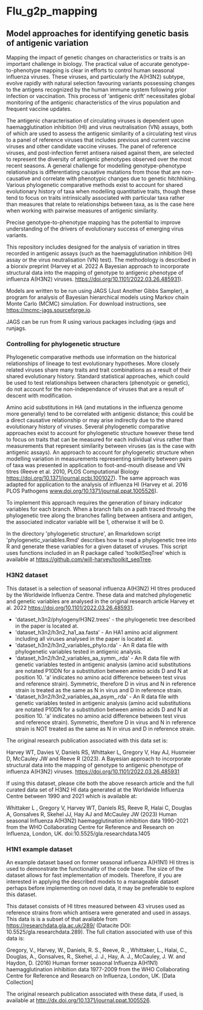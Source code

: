 # Flu_g2p_mapping
## Model approaches for identifying genetic basis of antigenic variation

Mapping the impact of genetic changes on characteristics or traits is an important challenge in biology. The practical value of accurate genotype-to-phenotype mapping is clear in efforts to control human seasonal influenza viruses. These viruses, and particularly the A(H3N2) subtype, evolve rapidly with natural selection favouring variants possessing changes to the antigens recognized by the human immune system following prior infection or vaccination. This process of ‘antigenic drift’ necessitates global monitoring of the antigenic characteristics of the virus population and frequent vaccine updates.

The antigenic characterisation of circulating viruses is dependent upon haemagglutination inhibition (HI) and virus neutralisation (VN) assays, both of which are used to assess the antigenic similarity of a circulating test virus to a panel of reference viruses that includes previous and current vaccine viruses and other candidate vaccine viruses. The panel of reference viruses, and post-infection ferret antisera raised against them,  are selected to represent the diversity of antigenic phenotypes observed over the most recent seasons. A general challenge for modelling genotype-phenotype relationships is differentiating causative mutations from those that are non-causative and correlate with phenotypic changes due to genetic hitchhiking. Various phylogenetic comparative methods exist to account for shared evolutionary history of taxa when modelling quantitative traits, though these tend to focus on traits intrinsically associated with particular taxa rather than measures that relate to relationships between taxa, as is the case here when working with pairwise measures of antigenic similarity. 

Precise genotype-to-phenotype mapping has the potential to improve understanding of the drivers of evolutionary success of emerging virus variants. 


This repository includes designed for the analysis of variation in titres recorded in antigenic assays (such as the haemagglutination inhibition (HI) assay or the virus neutralisation (VN) test). The methodology is described in a biorxiv preprint (Harvey et al. 2022 A Bayesian approach to incorporate structural data into the mapping of genotype to antigenic phenotype of influenza A(H3N2) viruses. https://doi.org/10.1101/2022.03.26.485931).

Models are written to be run using JAGS (Just Another Gibbs Sampler), a program for analysis of Bayesian hierarchical models using Markov chain Monte Carlo (MCMC) simulation. For download instructions, see https://mcmc-jags.sourceforge.io.

JAGS can be run from R using various packages including rjags and runjags. 

### Controlling for phylogenetic structure

Phylogenetic comparative methods use information on the historical relationships of lineage to test evolutionary hypotheses. More closely related viruses share many traits and trait combinations as a result of their shared evolutionary history. Standard statistical approaches, which could be used to test relationships between characters (phenotypic or genetic), do not account for the non-independance of viruses that are a result of descent with modification.

Amino acid substitutions in HA (and mutations in the influenza genome more generally) tend to be correlated with antigenic distance; this could be a direct causative relationship or may arise indirectly due to the shared evolutionary history of viruses. Several phylogenetic comparative approaches exist to account for phylogenetic structure however these tend to focus on traits that can be measured for each individual virus rather than measurements that represent similarity between viruses (as is the case with antigenic assays). An approach to account for phylogenetic structure when modelling variation in measurements representing similarity between pairs of taxa was presented in application to foot-and-mouth disease and VN titres (Reeve et al. 2010, PLOS Computational Biology https://doi.org/10.1371/journal.pcbi.1001027). The same approach was adapted for application to the analysis of influenza HI (Harvey et al. 2016 PLOS Pathogens www.doi.org/10.1371/journal.ppat.1005526).

To implement this approach requires the generation of binary indicator variables for each branch. When a branch falls on a path  traced throuhg the phylogenetic tree along the branches falling between antisera and antigen, the associated indicator variable will be 1, otherwise it will be 0.

In the directory 'phylogenetic structure', an Rmarkdown script 'phylogenetic_variables.Rmd' describes how to read a phylogenetic tree into R and generate these variables for a given dataset of viruses. This script uses functions included in an R package called 'toolkitSeqTree' which is available at https://github.com/will-harvey/toolkit_seqTree.


### H3N2 dataset

This dataset is a selection of seasonal influenza A(H3N2) HI titres produced by the Worldwide Influenza Centre. These data and matched phylogenetic and genetic variables are analysed in the original research article Harvey et al. 2022 https://doi.org/10.1101/2022.03.26.485931.

- 'dataset_h3n2/phylogeny/H3N2.trees' - the phylogenetic tree described in the paper is located at.
- 'dataset_h3n2/h3n2_ha1_aa.fasta' - An HA1 amino acid alignment including all viruses analysed in the paper is located at.
- 'dataset_h3n2/h3n2_variables_phylo.rda' - An R data file with phylogenetic variables tested in antigenic analysis.
- 'dataset_h3n2/h3n2_variables_aa_symm_.rda' - An R data file with genetic variables tested in antigenic analysis (amino acid substitutions are notated P10DN for a substitution between amino acids D and N at position 10. 'a' indicates no amino acid difference between test virus and reference strain). Symmetric, therefore D in virus and N in reference strain is treated as the same as N in virus and D in reference strain.
- 'dataset_h3n2/h3n2_variables_aa_asym_.rda' - An R data file with genetic variables tested in antigenic analysis (amino acid substitutions are notated P10DN for a substitution between amino acids D and N at position 10. 'a' indicates no amino acid difference between test virus and reference strain). Symmetric, therefore D in virus and N in reference strain is NOT treated as the same as N in virus and D in reference strain.

The original research publication associated with this data set is:

Harvey WT, Davies V, Daniels RS, Whittaker L, Gregory V, Hay AJ, Husmeier D, McCauley JW and Reeve R (2023). A Bayesian approach to incorporate structural data into the mapping of genotype to antigenic phenotype of influenza A(H3N2) viruses. https://doi.org/10.1101/2022.03.26.485931

If using this dataset, please cite both the above research article and the full curated data set of H3N2 HI data generated at the Worldwide Influenza Centre between 1990 and 2021 which is available at:

Whittaker L , Gregory V, Harvey WT, Daniels RS, Reeve R, Halai C, Douglas A, Gonsalves R, Skehel JJ, Hay AJ and McCauley JW (2023) Human seasonal Influenza A(H3N2) haemagglutination inhibition data 1990-2021 from the WHO Collaborating Centre for Reference and Research on Influenza, London, UK. doi:10.5525/gla.researchdata.1405


### H1N1 example dataset

An example dataset based on former seasonal influenza A(H1N1) HI titres is used to demonstrate the functionality of the code base. The size of the dataset allows for fast implementation of models. Therefore, if you are interested in applying the described models to a manageable dataset perhaps before implementing on novel data, it may be preferable to explore this dataset.   

This dataset consists of HI titres measured between 43 viruses used as reference strains from which antisera were generated and used in assays. This data is is a subset of that available from https://researchdata.gla.ac.uk/289/ (Datacite DOI: 10.5525/gla.researchdata.289). The full citation associated with use of this data is:

Gregory, V., Harvey, W., Daniels, R. S., Reeve, R. , Whittaker, L., Halai, C., Douglas, A., Gonsalves, R., Skehel, J. J., Hay, A. J., McCauley, J. W. and Haydon, D.  (2016) Human former seasonal Influenza A(H1N1) haemagglutination inhibition data 1977-2009 from the WHO Collaborating Centre for Reference and Research on Influenza, London, UK. [Data Collection]

The original research publication associated with these data, if used, is available at http://dx.doi.org/10.1371/journal.ppat.1005526.
